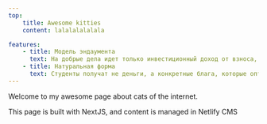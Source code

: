 ```yaml
---
top: 
    title: Awesome kitties
    content: lalalalalalala

features:
    - title: Модель эндаумента
      text: На добрые дела идет только инвестиционный доход от взноса, а его "тело" не тратится, поэтому он работает всегда. Кстати, средняя доходность ФЦК МФТИ с 2016 года — 16% годовых в рублях.
    - title: Натуральная форма
      text: Студенты получат не деньги, а конкретные блага, которые оптом закупает эндаумент. Это дает ему более высокую покупательную способность и гарантирует целевое использование взносов.
---
```

Welcome to my awesome page about cats of the internet.

This page is built with NextJS, and content is managed in Netlify CMS
